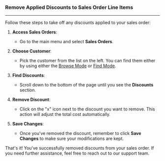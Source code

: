 ### Remove Applied Discounts to Sales Order Line Items
_____________________________________

Follow these steps to take off any discounts applied to your sales order:

1. **Access Sales Orders**:
    
    - Go to the main menu and select **Sales Orders**.
    
2. **Choose Customer**:
    
    - Pick the customer from the list on the left. You can find them either by using either the [Browse Mode](https://github.com/Fx-Professional-Services/HorizonDocs/blob/main/Horizon%20User%20Guide/Searching%20on%20Horizon/Browse%20Mode.md) or [Find Mode](https://github.com/Fx-Professional-Services/HorizonDocs/blob/main/Horizon%20User%20Guide/Searching%20on%20Horizon/Find%20Mode.md). 
    
3. **Find Discounts**:
    
    - Scroll down to the bottom of the page until you see the **Discounts** section.
    
4. **Remove Discount**:
    
    - Click on the "x" icon next to the discount you want to remove. This action will adjust the total cost automatically.
    
5. **Save Changes**:
    
    - Once you've removed the discount, remember to click **Save Changes** to make sure your modifications are kept.

That's it! You've successfully removed discounts from your sales order. If you need further assistance, feel free to reach out to our support team.